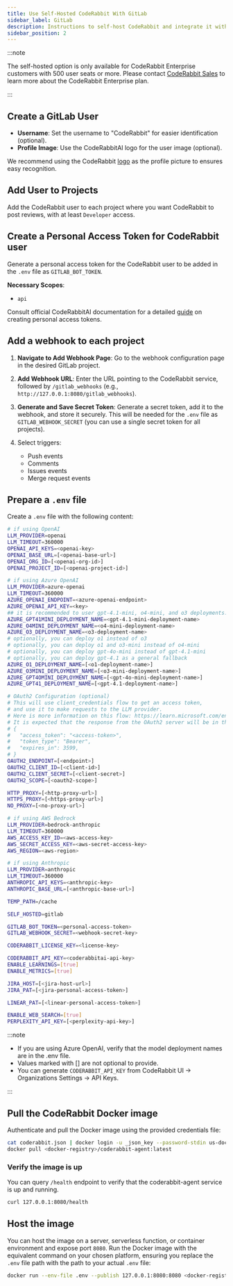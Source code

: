 ```yaml
---
title: Use Self-Hosted CodeRabbit With GitLab
sidebar_label: GitLab
description: Instructions to self-host CodeRabbit and integrate it with GitLab.
sidebar_position: 2
---
```


:::note

The self-hosted option is only available for CodeRabbit Enterprise customers with 500 user seats or more. Please contact [CodeRabbit Sales](mailto:sales@coderabbit.ai) to learn more about the CodeRabbit Enterprise plan.

:::

## Create a GitLab User

- **Username**: Set the username to "CodeRabbit" for easier identification (optional).
- **Profile Image**: Use the CodeRabbitAI logo for the user image (optional).

We recommend using the CodeRabbit [logo](/img/integrations/logo.png) as the profile picture to ensures easy recognition.

## Add User to Projects

Add the CodeRabbit user to each project where you want CodeRabbit to post reviews, with at least `Developer` access.

## Create a Personal Access Token for CodeRabbit user

Generate a personal access token for the CodeRabbit user to be added in the `.env` file as `GITLAB_BOT_TOKEN`.

**Necessary Scopes**:

- `api`

Consult official CodeRabbitAI documentation for a detailed [guide](https://docs.coderabbit.ai/integrations/self-hosted-gitlab#generating-personal-access-token) on creating personal access tokens.

## Add a webhook to each project

1. **Navigate to Add Webhook Page**: Go to the webhook configuration page in the desired GitLab project.
2. **Add Webhook URL**: Enter the URL pointing to the CodeRabbit service, followed by `/gitlab_webhooks` (e.g., `http://127.0.0.1:8080/gitlab_webhooks`).
3. **Generate and Save Secret Token**: Generate a secret token, add it to the webhook, and store it securely. This will be needed for the `.env` file as `GITLAB_WEBHOOK_SECRET` (you can use a single secret token for all projects).
4. Select triggers:

   - Push events
   - Comments
   - Issues events
   - Merge request events

## Prepare a `.env` file

Create a `.env` file with the following content:

```bash
# if using OpenAI
LLM_PROVIDER=openai
LLM_TIMEOUT=360000
OPENAI_API_KEYS=<openai-key>
OPENAI_BASE_URL=[<openai-base-url>]
OPENAI_ORG_ID=[<openai-org-id>]
OPENAI_PROJECT_ID=[<openai-project-id>]

# if using Azure OpenAI
LLM_PROVIDER=azure-openai
LLM_TIMEOUT=360000
AZURE_OPENAI_ENDPOINT=<azure-openai-endpoint>
AZURE_OPENAI_API_KEY=<key>
## it is recommended to user gpt-4.1-mini, o4-mini, and o3 deployments.
AZURE_GPT41MINI_DEPLOYMENT_NAME=<gpt-4.1-mini-deployment-name>
AZURE_O4MINI_DEPLOYMENT_NAME=<o4-mini-deployment-name>
AZURE_O3_DEPLOYMENT_NAME=<o3-deployment-name>
# optionally, you can deploy o1 instead of o3
# optionally, you can deploy o1 and o3-mini instead of o4-mini
# optionally, you can deploy gpt-4o-mini instead of gpt-4.1-mini
# optionally, you can deploy gpt-4.1 as a general fallback
AZURE_O1_DEPLOYMENT_NAME=[<o1-deployment-name>]
AZURE_O3MINI_DEPLOYMENT_NAME=[<o3-mini-deployment-name>]
AZURE_GPT4OMINI_DEPLOYMENT_NAME=[<gpt-4o-mini-deployment-name>]
AZURE_GPT41_DEPLOYMENT_NAME=[<gpt-4.1-deployment-name>]

# OAuth2 Configuration (optional)
# This will use client_credentials flow to get an access token,
# and use it to make requests to the LLM provider.
# Here is more information on this flow: https://learn.microsoft.com/en-us/entra/identity-platform/v2-oauth2-client-creds-grant-flow#first-case-access-token-request-with-a-shared-secret
# It is expected that the response from the OAuth2 server will be in the format
# {
#   "access_token": "<access-token>",
#   "token_type": "Bearer",
#   "expires_in": 3599,
# }
OAUTH2_ENDPOINT=[<endpoint>]
OAUTH2_CLIENT_ID=[<client-id>]
OAUTH2_CLIENT_SECRET=[<client-secret>]
OAUTH2_SCOPE=[<oauth2-scope>]

HTTP_PROXY=[<http-proxy-url>]
HTTPS_PROXY=[<https-proxy-url>]
NO_PROXY=[<no-proxy-url>]

# if using AWS Bedrock
LLM_PROVIDER=bedrock-anthropic
LLM_TIMEOUT=360000
AWS_ACCESS_KEY_ID=<aws-access-key>
AWS_SECRET_ACCESS_KEY=<aws-secret-access-key>
AWS_REGION=<aws-region>

# if using Anthropic
LLM_PROVIDER=anthropic
LLM_TIMEOUT=360000
ANTHROPIC_API_KEYS=<anthropic-key>
ANTHROPIC_BASE_URL=[<anthropic-base-url>]

TEMP_PATH=/cache

SELF_HOSTED=gitlab

GITLAB_BOT_TOKEN=<personal-access-token>
GITLAB_WEBHOOK_SECRET=<webhook-secret-key>

CODERABBIT_LICENSE_KEY=<license-key>

CODERABBIT_API_KEY=<coderabbitai-api-key>
ENABLE_LEARNINGS=[true]
ENABLE_METRICS=[true]

JIRA_HOST=[<jira-host-url>]
JIRA_PAT=[<jira-personal-access-token>]

LINEAR_PAT=[<linear-personal-access-token>]

ENABLE_WEB_SEARCH=[true]
PERPLEXITY_API_KEY=[<perplexity-api-key>]
```

:::note

- If you are using Azure OpenAI, verify that the model deployment names are in the .env file.
- Values marked with [] are not optional to provide.
- You can generate `CODERABBIT_API_KEY` from CodeRabbit UI -> Organizations Settings -> API Keys.

:::

## Pull the CodeRabbit Docker image

Authenticate and pull the Docker image using the provided credentials file:

```bash
cat coderabbit.json | docker login -u _json_key --password-stdin us-docker.pkg.dev
docker pull <docker-registry>/coderabbit-agent:latest
```

### Verify the image is up

You can query `/health` endpoint to verify that the coderabbit-agent service is up and running.

```bash
curl 127.0.0.1:8080/health
```

## Host the image

You can host the image on a server, serverless function, or container environment and expose port `8080`. Run the Docker image with the equivalent command on your chosen platform, ensuring you replace the `.env` file path with the path to your actual `.env` file:

```bash
docker run --env-file .env --publish 127.0.0.1:8080:8080 <docker-registry>/coderabbit-agent:latest
```
